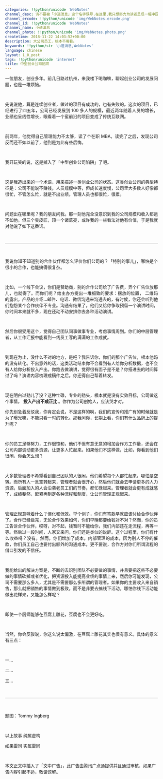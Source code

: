 ```yaml
---
categories: !!python/unicode 'WebNotes'
channel_desc: 请不要被「小道消息」这个名字误导.在这里,我只想努力为读者呈现一幅中国互联网的清明上河图.
channel_ercode: !!python/unicode 'img/WebNotes.ercode.png'
channel_id: !!python/unicode 'WebNotes'
channel_name: 小道消息
channel_photo: !!python/unicode 'img/WebNotes.photo.png'
createtime: 2018-11-22 14:03:52+00:00
description: 大公司员工，根本不用看。
keywords: !!python/str '小道消息,WebNotes'
language: chinese
layout: 1_0_post
tags: !!python/unicode 'internet'
title: 中型创业公司陷阱
---
```

<div class="rich_media_content" id="js_content">
<p style="text-align: justify;">
         一位朋友，创业多年。前几日路过杭州，来我楼下喝咖啡，聊起创业公司的发展问题，也是一堆烦恼。
        </p>
<p>
<br/>
</p>
<p style="text-align: justify;">
         先说说他，算是连续创业者，做过的项目有成功的，也有失败的。这次的项目，已经进行了四五年，公司已经发展到 100 多人的规模，最近两年随着人员的增长，业绩也呈线性增长，眼看着一个蛮前沿的项目变成了传统互联网。
        </p>
<p>
<br/>
</p>
<p style="text-align: justify;">
         前两年，他觉得自己管理能力不太够，读了个在职 MBA，读完了之后，发现公司反而还不如以前了，他到是为此有些后悔。
        </p>
<p style="text-align: justify;">
<br/>
</p>
<p style="text-align: justify;">
         我开玩笑的说，这是掉入了「中型创业公司陷阱」了吧。
        </p>
<p style="text-align: justify;">
<br/>
</p>
<p style="text-align: justify;">
         这是我造出来的一个术语，用来描述一类创业公司的状态。这类创业公司的典型特征是：公司不能说不赚钱，人员规模中等，但成长速度慢，公司里大多数人好像都很忙，不管怎么忙，就是不出业绩，管理人员也都很忙，很累。
        </p>
<p style="text-align: justify;">
<br/>
</p>
<p style="text-align: justify;">
         问题出在哪里呢？我的朋友问我。那一刻他完全没意识到我的公司规模和收入都远不如他。但三个臭皮匠，顶一个诸葛亮，或许我的一些看法对他有价值，于是我就对他说了如下这番话。
        </p>
<p style="white-space: normal;">
<br/>
</p>
<hr style="margin-top: 1em;margin-bottom: 1em;white-space: normal;max-width: 100%;font-family: Lato, Helvetica, Arial, freesans, clean, sans-serif;border-right-width: 0px;border-bottom-width: 0px;border-left-width: 0px;border-top-style: solid;border-top-color: rgb(234, 234, 234);height: 1px;color: rgb(51, 51, 51);font-size: 15px;box-sizing: border-box !important;word-wrap: break-word !important;"/>
<p style="white-space: normal;">
<br/>
</p>
<p style="text-align: justify;">
         我说你知不知道别的合作伙伴都怎么评价你们公司的？「特别的事儿」，哪怕是个很小的合作，也能搞得很复杂。
        </p>
<p style="text-align: justify;">
<br/>
</p>
<p style="text-align: justify;">
         比如，一个线下会议，你们是赞助商，别的合作公司给了广告费，弄个广告位放那儿，也就得了。而你们呢？给主办方提出一堆细致的要求：摆放的位置， 二维码的露出，产品的介绍…邮件、电话、微信沟通来沟通去的，有时候，你还会听到他们抱怨某个合作伙伴不专业。沟通有结果了，他们又给你争取预留一个演讲时间，你时间本来就不多，现在还动不动安排你去各种活动演讲。
        </p>
<p style="text-align: justify;">
<br/>
</p>
<p style="text-align: justify;">
         然后你很受用这个，觉得自己团队同事做事专业，考虑事情周到。你们的中层管理者，从工作汇报中能看到一线员工写的满满的工作成就。
        </p>
<p style="text-align: justify;">
<br/>
</p>
<p style="text-align: justify;">
         到现在为止，没什么不对的地方，是吧？我告诉你，你们的那个广告位，根本他妈的没有转化。不出意外的话，这类活动结束你不会看到有人给你分析数据，也不会有人给你分析投入产出。你跑去做演讲，觉得很有面子是不是？你搭进去的时间算过了吗？演讲内容梳理成稿件之后，你还得自己帮着转发。
        </p>
<p style="text-align: justify;">
<br/>
</p>
<p style="text-align: justify;">
         现在明白过劲儿了没？这种忙碌，专业的劲头，根本就是没有实效目标，公司做这个事情，
         <strong>
          投入产出不成正比
         </strong>
         。你作为公司创始人，应该哭才对。
        </p>
<p style="text-align: justify;">
<mpcpc class="js_cpc_area res_iframe cpc_iframe" data-category_id_list="48|32|26|1|27|28|44|45|46|39|8|3|35|41|5|31|6|7|24|37|22|40|47|15|36|43|16|17|42" js_editor_cpcad="" src="/cgi-bin/readtemplate?t=tmpl/cpc_tmpl">
</mpcpc>
</p>
<p style="text-align: justify;">
         你先别急着反驳我，你肯定会说，不是这样的啊，我们的宣传和推广有的时候就是为了曝光嘛，不能只看一时的转化。那我问你，长期上看，你们有什么品牌上的提升呢？
        </p>
<p style="white-space: normal;">
<br/>
</p>
<p style="white-space: normal;text-align: justify;">
         你的员工足够努力，工作很饱和，他们不但有意无意的增加合作方工作量，还会在公司内部调动更多资源，让更多人忙起来。如果他们不这样做，比如，你看到他们很闲，你会怎么想？
        </p>
<p style="white-space: normal;">
<br/>
</p>
<p style="white-space: normal;text-align: justify;">
         大多数管理者不希望看到自己团队的人很闲，他们希望每个人都忙起来，哪怕是空转。而所有人一旦空转起来，管理者就会很开心，然后他们就会去申请更多的人力资源，后面加入的人会沿袭老员工们的节奏，都忙碌起来。管理者就会更有成就感了，成绩斐然，赶紧再制定各种流程和制度，让公司管理正规起来。
        </p>
<p style="white-space: normal;text-align: justify;">
<br/>
</p>
<p style="white-space: normal;text-align: justify;">
         管理正规意味着什么？僵化和低效。举个例子，你们有笔款早就应该付给合作伙伴了。合作已经做完，无论合作效果如何，你们早晚都要给钱对不对？然而，你的员工告诉合作伙伴，哎呀，对不起，钱暂时不能给你，我们内部还在走流程，再等一等。然后过一段时间，人家又来问，你们还是类似的说辞。这个过程里，你们有什么收益吗？没有。然而，你们增加了成本，内部管理的成本，因为别人不停的催款，你们员工自己也要付出额外的沟通成本，更不要说，合作方对你们所谓流程的借口引发的不信任。
        </p>
<p style="white-space: normal;text-align: justify;">
<br/>
</p>
<p style="white-space: normal;text-align: justify;">
         我能给出的解决方案是，不断的去识别团队不必要做的事情，并且要把这些不必要做的事情砍掉或者优化，把资源投入能提高业绩的事情上来，然后你可能发现，公司不需要那么多人，尤其是不需要那么多所谓的管理者。如果你的主要收入来自销售，那么就把销售的事情做到极致，而不是非要去搞线下活动。哪怕你线下活动能做出花样来，又能怎么样呢？
        </p>
<p style="white-space: normal;text-align: justify;">
<br/>
</p>
<p style="white-space: normal;text-align: justify;">
         即使一个厨师能够在豆腐上雕花，豆腐也不会更好吃。
        </p>
<p style="white-space: normal;text-align: justify;">
<br/>
</p>
<p style="white-space: normal;text-align: justify;">
         当然，你会反驳说，你这么说太偏激，在豆腐上雕花其实也很有意义。具体的意义有三点：
        </p>
<p style="white-space: normal;text-align: justify;">
<br/>
</p>
<p style="white-space: normal;text-align: justify;">
         一…
         <br/>
</p>
<p style="white-space: normal;text-align: justify;">
         二…
        </p>
<p style="white-space: normal;text-align: justify;">
         三…
        </p>
<p style="white-space: normal;text-align: justify;">
<br/>
</p>
<hr style="margin-top: 1em;margin-bottom: 1em;white-space: normal;max-width: 100%;font-family: Lato, Helvetica, Arial, freesans, clean, sans-serif;border-right-width: 0px;border-bottom-width: 0px;border-left-width: 0px;border-top-style: solid;border-top-color: rgb(234, 234, 234);height: 1px;color: rgb(51, 51, 51);font-size: 15px;box-sizing: border-box !important;word-wrap: break-word !important;"/>
<p style="white-space: normal;">
<br/>
</p>
<p>
         题图：Tommy Ingberg
        </p>
<p>
<br/>
</p>
<p>
         以上故事 纯属虚构
        </p>
<p>
         如果雷同 实属雷同
        </p>
<p>
<br/>
</p>
<p>
         本文正文中插入了「文中广告」，此广告由腾讯广点通提供并且通过审核，如果广告内容引起不适，敬请谅解。
        </p>
</div>